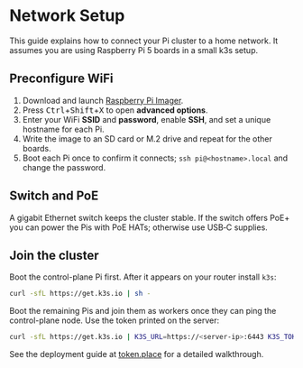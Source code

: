 # Network Setup

This guide explains how to connect your Pi cluster to a home network.
It assumes you are using Raspberry Pi 5 boards in a small k3s setup.

## Preconfigure WiFi

1. Download and launch [Raspberry Pi Imager](https://www.raspberrypi.com/software/).
2. Press <kbd>Ctrl</kbd>+<kbd>Shift</kbd>+<kbd>X</kbd> to open **advanced options**.
3. Enter your WiFi **SSID** and **password**, enable **SSH**, and set a unique hostname for each Pi.
4. Write the image to an SD card or M.2 drive and repeat for the other boards.
5. Boot each Pi once to confirm it connects; `ssh pi@<hostname>.local` and change the password.

## Switch and PoE

A gigabit Ethernet switch keeps the cluster stable. If the switch offers
PoE+ you can power the Pis with PoE HATs; otherwise use USB‑C supplies.

## Join the cluster

Boot the control-plane Pi first. After it appears on your router install
`k3s`:

```sh
curl -sfL https://get.k3s.io | sh -
```

Boot the remaining Pis and join them as workers once they can ping the
control-plane node. Use the token printed on the server:

```sh
curl -sfL https://get.k3s.io | K3S_URL=https://<server-ip>:6443 K3S_TOKEN=<node-token> sh -
```

See the deployment guide at
[token.place](https://github.com/futuroptimist/token.place) for a detailed
walkthrough.
